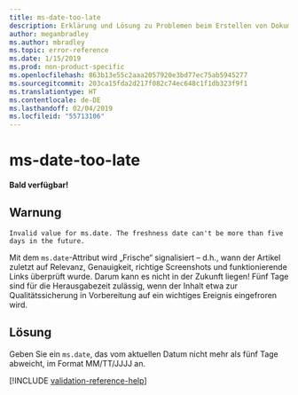 ```yaml
---
title: ms-date-too-late
description: Erklärung und Lösung zu Problemen beim Erstellen von Dokumentationsartikeln – ms-date-too-late
author: meganbradley
ms.author: mbradley
ms.topic: error-reference
ms.date: 1/15/2019
ms.prod: non-product-specific
ms.openlocfilehash: 863b13e55c2aaa2057920e3bd77ec75ab5945277
ms.sourcegitcommit: 203ca15fda2d217f082c74ec648c1f1db323f9f1
ms.translationtype: HT
ms.contentlocale: de-DE
ms.lasthandoff: 02/04/2019
ms.locfileid: "55713106"
---
```

# <a name="ms-date-too-late"></a>ms-date-too-late

**Bald verfügbar!**

## <a name="warning"></a>Warnung

`Invalid value for ms.date. The freshness date can't be more than five days in the future.`

Mit dem `ms.date`-Attribut wird „Frische“ signalisiert – d.h., wann der Artikel zuletzt auf Relevanz, Genauigkeit, richtige Screenshots und funktionierende Links überprüft wurde. Darum kann es nicht in der Zukunft liegen! Fünf Tage sind für die Herausgabezeit zulässig, wenn der Inhalt etwa zur Qualitätssicherung in Vorbereitung auf ein wichtiges Ereignis eingefroren wird.

## <a name="resolution"></a>Lösung

Geben Sie ein `ms.date`, das vom aktuellen Datum nicht mehr als fünf Tage abweicht, im Format MM/TT/JJJJ an.

<!--make sure to add this file to your includes folder and verify the path-->
[!INCLUDE [validation-reference-help](includes/validation-reference-help.md)]

